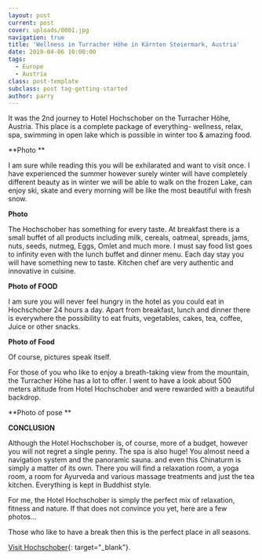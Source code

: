 ```yaml
---
layout: post
current: post
cover: uploads/0001.jpg
navigation: true
title: 'Wellness in Turracher Höhe in Kärnten Steiermark, Austria'
date: 2019-04-06 10:00:00
tags:
  - Europe
  - Austria
class: post-template
subclass: post tag-getting-started
author: parry
---
```


It was the 2nd journey to Hotel Hochschober on the Turracher H&ouml;he, Austria. This place is a complete package of everything- wellness, relax, spa, swimming in open lake which is possible in winter too & amazing food.

**Photo **

I am sure while reading this you will be exhilarated and want to visit once. I have experienced the summer however surely winter will have completely different beauty as in winter we will be able to walk on the frozen Lake, can enjoy ski, skate and every morning will be like the most beautiful with fresh snow.

**Photo**

The Hochschober has something for every taste. At breakfast there is a small buffet of all products including milk, cereals, oatmeal, spreads, jams, nuts, seeds, nutmeg, Eggs, Omlet and much more. I must say food list goes to infinity even with the lunch buffet and dinner menu. Each day stay you will have something new to taste. Kitchen chef are very authentic and innovative in cuisine.

**Photo of FOOD**

I am sure you will never feel hungry in the hotel as you could eat in Hochschober 24 hours a day. Apart from breakfast, lunch and dinner there is everywhere the possibility to eat fruits, vegetables, cakes, tea, coffee, Juice or other snacks.

**Photo of Food**

Of course, pictures speak itself.

For those of you who like to enjoy a breath-taking view from the mountain, the Turracher H&ouml;he has a lot to offer. I went to have a look about 500 meters altitude from Hotel Hochschober and were rewarded with a beautiful backdrop.

**Photo of pose **

**CONCLUSION**

Although the Hotel Hochschober is, of course, more of a budget, however you will not regret a single penny. The spa is also huge! You almost need a navigation system and the panoramic sauna. and even this Chinaturm is simply a matter of its own. There you will find a relaxation room, a yoga room, a room for Ayurveda and various massage treatments and just the tea kitchen. Everything is kept in Buddhist style.

For me, the Hotel Hochschober is simply the perfect mix of relaxation, fitness and nature. If that does not convince you yet, here are a few photos...

Those who like to have a break then this is the perfect place in all seasons.&nbsp;

[Visit Hochschober](https://www.hochschober.com/){: target="_blank"}.

&nbsp;